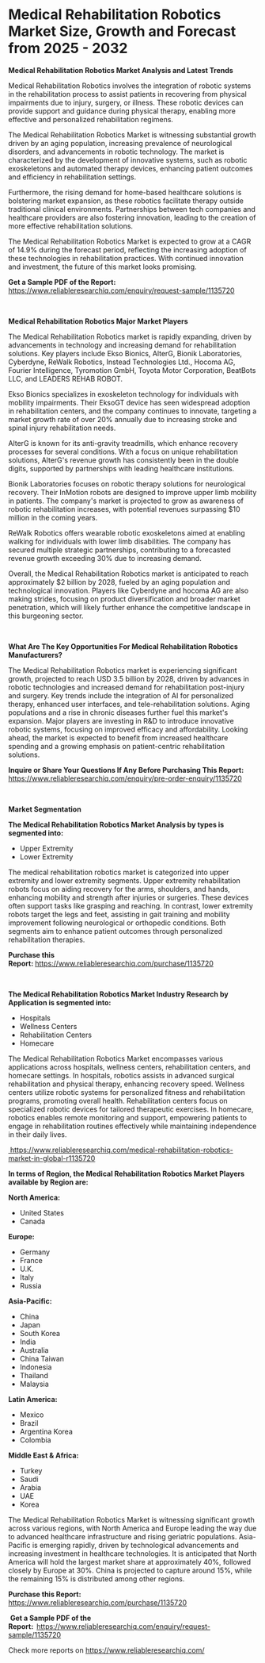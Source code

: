 <p><h1>Medical Rehabilitation Robotics Market Size, Growth and Forecast from 2025 - 2032</h1></p><p><strong>Medical Rehabilitation Robotics Market Analysis and Latest Trends</strong></p>
<p><p>Medical Rehabilitation Robotics involves the integration of robotic systems in the rehabilitation process to assist patients in recovering from physical impairments due to injury, surgery, or illness. These robotic devices can provide support and guidance during physical therapy, enabling more effective and personalized rehabilitation regimens. </p><p>The Medical Rehabilitation Robotics Market is witnessing substantial growth driven by an aging population, increasing prevalence of neurological disorders, and advancements in robotic technology. The market is characterized by the development of innovative systems, such as robotic exoskeletons and automated therapy devices, enhancing patient outcomes and efficiency in rehabilitation settings. </p><p>Furthermore, the rising demand for home-based healthcare solutions is bolstering market expansion, as these robotics facilitate therapy outside traditional clinical environments. Partnerships between tech companies and healthcare providers are also fostering innovation, leading to the creation of more effective rehabilitation solutions. </p><p>The Medical Rehabilitation Robotics Market is expected to grow at a CAGR of 14.9% during the forecast period, reflecting the increasing adoption of these technologies in rehabilitation practices. With continued innovation and investment, the future of this market looks promising.</p></p>
<p><strong>Get a Sample PDF of the Report:&nbsp;</strong> <a href="https://www.reliableresearchiq.com/enquiry/request-sample/1135720?utm_campaign=2265&utm_medium=2&utm_source=Github&utm_content=ia&utm_term=25032025&utm_id=medical-rehabilitation-robotics">https://www.reliableresearchiq.com/enquiry/request-sample/1135720</a></p>
<p>&nbsp;</p>
<p><strong>Medical Rehabilitation Robotics Major Market Players</strong></p>
<p><p>The Medical Rehabilitation Robotics market is rapidly expanding, driven by advancements in technology and increasing demand for rehabilitation solutions. Key players include Ekso Bionics, AlterG, Bionik Laboratories, Cyberdyne, ReWalk Robotics, Instead Technologies Ltd., Hocoma AG, Fourier Intelligence, Tyromotion GmbH, Toyota Motor Corporation, BeatBots LLC, and LEADERS REHAB ROBOT.</p><p>Ekso Bionics specializes in exoskeleton technology for individuals with mobility impairments. Their EksoGT device has seen widespread adoption in rehabilitation centers, and the company continues to innovate, targeting a market growth rate of over 20% annually due to increasing stroke and spinal injury rehabilitation needs.</p><p>AlterG is known for its anti-gravity treadmills, which enhance recovery processes for several conditions. With a focus on unique rehabilitation solutions, AlterG's revenue growth has consistently been in the double digits, supported by partnerships with leading healthcare institutions.</p><p>Bionik Laboratories focuses on robotic therapy solutions for neurological recovery. Their InMotion robots are designed to improve upper limb mobility in patients. The company's market is projected to grow as awareness of robotic rehabilitation increases, with potential revenues surpassing $10 million in the coming years.</p><p>ReWalk Robotics offers wearable robotic exoskeletons aimed at enabling walking for individuals with lower limb disabilities. The company has secured multiple strategic partnerships, contributing to a forecasted revenue growth exceeding 30% due to increasing demand.</p><p>Overall, the Medical Rehabilitation Robotics market is anticipated to reach approximately $2 billion by 2028, fueled by an aging population and technological innovation. Players like Cyberdyne and hocoma AG are also making strides, focusing on product diversification and broader market penetration, which will likely further enhance the competitive landscape in this burgeoning sector.</p></p>
<p>&nbsp;</p>
<p><strong>What Are The Key Opportunities For Medical Rehabilitation Robotics Manufacturers?</strong></p>
<p><p>The Medical Rehabilitation Robotics market is experiencing significant growth, projected to reach USD 3.5 billion by 2028, driven by advances in robotic technologies and increased demand for rehabilitation post-injury and surgery. Key trends include the integration of AI for personalized therapy, enhanced user interfaces, and tele-rehabilitation solutions. Aging populations and a rise in chronic diseases further fuel this market's expansion. Major players are investing in R&D to introduce innovative robotic systems, focusing on improved efficacy and affordability. Looking ahead, the market is expected to benefit from increased healthcare spending and a growing emphasis on patient-centric rehabilitation solutions.</p></p>
<p><strong>Inquire or Share Your Questions If Any Before Purchasing This Report:</strong> <a href="https://www.reliableresearchiq.com/enquiry/pre-order-enquiry/1135720?utm_campaign=2265&utm_medium=2&utm_source=Github&utm_content=ia&utm_term=25032025&utm_id=medical-rehabilitation-robotics">https://www.reliableresearchiq.com/enquiry/pre-order-enquiry/1135720</a></p>
<p>&nbsp;</p>
<p><strong>Market Segmentation</strong></p>
<p><strong>The Medical Rehabilitation Robotics Market Analysis by types is segmented into:</strong></p>
<p><ul><li>Upper Extremity</li><li>Lower Extremity</li></ul></p>
<p><p>The medical rehabilitation robotics market is categorized into upper extremity and lower extremity segments. Upper extremity rehabilitation robots focus on aiding recovery for the arms, shoulders, and hands, enhancing mobility and strength after injuries or surgeries. These devices often support tasks like grasping and reaching. In contrast, lower extremity robots target the legs and feet, assisting in gait training and mobility improvement following neurological or orthopedic conditions. Both segments aim to enhance patient outcomes through personalized rehabilitation therapies.</p></p>
<p><strong>Purchase this Report:&nbsp;</strong><a href="https://www.reliableresearchiq.com/purchase/1135720?utm_campaign=2265&utm_medium=2&utm_source=Github&utm_content=ia&utm_term=25032025&utm_id=medical-rehabilitation-robotics">https://www.reliableresearchiq.com/purchase/1135720</a></p>
<p>&nbsp;</p>
<p><strong>The Medical Rehabilitation Robotics Market Industry Research by Application is segmented into:</strong></p>
<p><ul><li>Hospitals</li><li>Wellness Centers</li><li>Rehabilitation Centers</li><li>Homecare</li></ul></p>
<p><p>The Medical Rehabilitation Robotics Market encompasses various applications across hospitals, wellness centers, rehabilitation centers, and homecare settings. In hospitals, robotics assists in advanced surgical rehabilitation and physical therapy, enhancing recovery speed. Wellness centers utilize robotic systems for personalized fitness and rehabilitation programs, promoting overall health. Rehabilitation centers focus on specialized robotic devices for tailored therapeutic exercises. In homecare, robotics enables remote monitoring and support, empowering patients to engage in rehabilitation routines effectively while maintaining independence in their daily lives.</p></p>
<p><a href="https://www.reliableresearchiq.com/medical-rehabilitation-robotics-market-in-global-r1135720?utm_campaign=2265&utm_medium=2&utm_source=Github&utm_content=ia&utm_term=25032025&utm_id=medical-rehabilitation-robotics">&nbsp;https://www.reliableresearchiq.com/medical-rehabilitation-robotics-market-in-global-r1135720</a></p>
<p><strong>In terms of Region, the Medical Rehabilitation Robotics Market Players available by Region are:</strong></p>
<p>
    <p> <strong> North America: </strong>
        <ul>
            <li>United States</li>
            <li>Canada</li>
        </ul>
        </p> 
    <p> <strong> Europe: </strong>
        <ul>
            <li>Germany</li>
            <li>France</li>
            <li>U.K.</li>
            <li>Italy</li>
            <li>Russia</li>
        </ul>
        </p> 
    <p> <strong> Asia-Pacific: </strong>
        <ul>
            <li>China</li>
            <li>Japan</li>
            <li>South Korea</li>
            <li>India</li>
            <li>Australia</li>
            <li>China Taiwan</li>
            <li>Indonesia</li>
            <li>Thailand</li>
            <li>Malaysia</li>
        </ul>
        </p> 
    <p> <strong> Latin America: </strong>
        <ul>
            <li>Mexico</li>
            <li>Brazil</li>
            <li>Argentina Korea</li>
            <li>Colombia</li>
        </ul>
        </p> 
    <p> <strong> Middle East & Africa: </strong>
        <ul>
            <li>Turkey</li>
            <li>Saudi</li>
            <li>Arabia</li>
            <li>UAE</li>
            <li>Korea</li>
        </ul>
    </p>
    </p>
<p><p>The Medical Rehabilitation Robotics Market is witnessing significant growth across various regions, with North America and Europe leading the way due to advanced healthcare infrastructure and rising geriatric populations. Asia-Pacific is emerging rapidly, driven by technological advancements and increasing investment in healthcare technologies. It is anticipated that North America will hold the largest market share at approximately 40%, followed closely by Europe at 30%. China is projected to capture around 15%, while the remaining 15% is distributed among other regions.</p></p>
<p><strong>Purchase this Report: </strong><a href="https://www.reliableresearchiq.com/purchase/1135720?utm_campaign=2265&utm_medium=2&utm_source=Github&utm_content=ia&utm_term=25032025&utm_id=medical-rehabilitation-robotics">https://www.reliableresearchiq.com/purchase/1135720</a></p>
<p>&nbsp;<strong>Get a Sample PDF of the Report:&nbsp;&nbsp;</strong><a href="https://www.reliableresearchiq.com/enquiry/request-sample/1135720?utm_campaign=2265&utm_medium=2&utm_source=Github&utm_content=ia&utm_term=25032025&utm_id=medical-rehabilitation-robotics">https://www.reliableresearchiq.com/enquiry/request-sample/1135720</a></p>
<p><strong></strong></p>
<p>Check more reports on <a href="https://www.reliableresearchiq.com/?utm_campaign=2265&utm_medium=2&utm_source=Github&utm_content=ia&utm_term=25032025&utm_id=medical-rehabilitation-robotics">https://www.reliableresearchiq.com/</a></p>